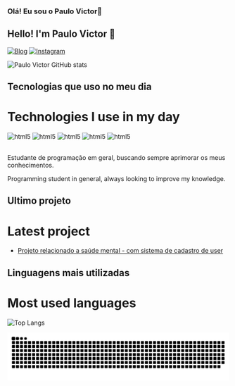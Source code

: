 ### Olá! Eu sou o Paulo Victor👋
## Hello!  I'm Paulo Victor 👋

[![Blog](https://img.shields.io/badge/dev.to-0A0A0A?style=for-the-badge&logo=devdotto&logoColor=white)](https://vivamenteofi.rf.gd)
[![Instagram](https://img.shields.io/badge/Instagram-E4405F?style=for-the-badge&logo=instagram&logoColor=white)](https://www.instagram.com/gamejp202/)

![Paulo Victor GitHub stats](https://github-readme-stats.vercel.app/api?username=Paulo854&show_icons=true&theme=onedark)

## Tecnologias que uso no meu dia
# Technologies I use in my day

<div style="display: inline_block">
    <img aling="center" alt="html5" src="https://img.shields.io/badge/HTML-239120?style=for-the-badge&logo=html5&logoColor=white">
    <img aling="center" alt="html5" src="https://img.shields.io/badge/CSS-239120?&style=for-the-badge&logo=css3&logoColor=white">
    <img aling="center" alt="html5" src="https://img.shields.io/badge/JavaScript-F7DF1E?style=for-the-badge&logo=javascript&logoColor=black">
    <img aling="center" alt="html5" src="https://img.shields.io/badge/PHP-777BB4?style=for-the-badge&logo=php&logoColor=white">
    <img aling="center" alt="html5" src="https://img.shields.io/badge/Java-ED8B00?style=for-the-badge&logo=openjdk&logoColor=white">
</div><br>

Estudante de programação em geral, buscando sempre aprimorar os meus conhecimentos.

Programming student in general, always looking to improve my knowledge.

## Ultimo projeto
# Latest project 

- [Projeto relacionado a saúde mental - com sistema de cadastro de user](https://vivamenteofi.rf.gd)

## Linguagens mais utilizadas
# Most used languages

![Top Langs](https://github-readme-stats.vercel.app/api/top-langs/?username=Paulo854&layout=compact)


![Snake animation](https://github.com/Paulo854/animation-repositorie/blob/main/github-contribution-grid-snake.svg)
